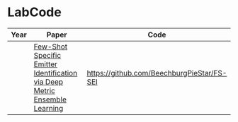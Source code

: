 # LabCode
|Year|Paper|Code|
|  ----  | ----  | ----  |
||[Few-Shot Specific Emitter Identification via Deep Metric Ensemble Learning](https://ieeexplore.ieee.org/abstract/document/9846906/)|https://github.com/BeechburgPieStar/FS-SEI|
